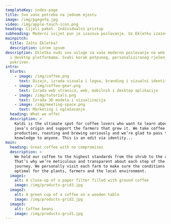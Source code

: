 ```yaml
---
templateKey: index-page
title: Sve vaše potrebe na jednom mjestu
image: /img/pgegefq.jpg
video: /img/apple-touch-icon.png
heading: Cijeli paket. Individualni pristup
subheading: Moderni svijet pun je izazova poslovanje. Uz Ekletku izazovi postaju uspjesi.
mainpitch:
  title: Zašto Ekletka?
  description: Lorem ipsum
description: Ekletka nudi sve usluge za vaše moderno poslovanje na web, mobilnim
  i desktop platformama. Svaki korak potpunog, personaliziranog rješenja je
  pokriven.
intro:
  blurbs:
    - image: /img/coffee.png
      text: Dizajn, izrada vizuala i logoa, branding i vizualni identitet
    - image: /img/coffee-gear.png
      text: Izrada web stranica, web, mobilnih i desktop aplikacija
    - image: /img/tutorials.png
      text: Izrada 3D modela i vizualizacija
    - image: /img/meeting-space.png
      text: Marketing i oglašavanje
  heading: What we offer
  description: >
    Kaldi is the ultimate spot for coffee lovers who want to learn about their
    java’s origin and support the farmers that grew it. We take coffee
    production, roasting and brewing seriously and we’re glad to pass that
    knowledge to anyone. This is an edit via identity...
main:
  heading: Great coffee with no compromises
  description: >
    We hold our coffee to the highest standards from the shrub to the cup.
    That’s why we’re meticulous and transparent about each step of the coffee’s
    journey. We personally visit each farm to make sure the conditions are
    optimal for the plants, farmers and the local environment.
  image1:
    alt: A close-up of a paper filter filled with ground coffee
    image: /img/products-grid3.jpg
  image2:
    alt: A green cup of a coffee on a wooden table
    image: /img/products-grid2.jpg
  image3:
    alt: Coffee beans
    image: /img/products-grid1.jpg
---
```

